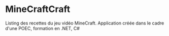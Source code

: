 # MineCraftCraft
Listing des recettes du jeu vidéo MineCraft. Application créée dans le cadre d'une POEC, formation en .NET, C#
